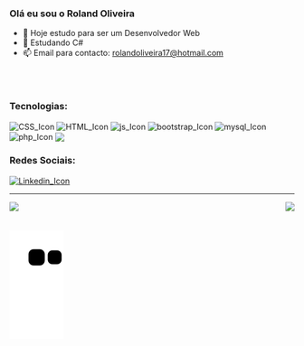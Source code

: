 ### Olá eu sou o Roland Oliveira

- 🔭 Hoje estudo para ser um Desenvolvedor Web
- 🌱 Estudando C#
- 📫 Email para contacto: rolandoliveira17@hotmail.com
 ##


<div style="display: inline_block"><br>
<h3> Tecnologias: </h3>
<img align="center" alt="CSS_Icon" height="40" widht="50" src="https://cdn.jsdelivr.net/gh/devicons/devicon/icons/css3/css3-original.svg" />
<img align="center" alt="HTML_Icon" height="40" widht="50" src="https://cdn.jsdelivr.net/gh/devicons/devicon/icons/html5/html5-original.svg" />
<img align="center" alt="js_Icon" height="40" widht="50" src="https://cdn.jsdelivr.net/gh/devicons/devicon/icons/javascript/javascript-original.svg" />
<img align="center" alt="bootstrap_Icon" height="40" widht="50" src="https://cdn.jsdelivr.net/gh/devicons/devicon/icons/bootstrap/bootstrap-original.svg" />
<img align="center" alt="mysql_Icon" height="40" widht="50" src="https://cdn.jsdelivr.net/gh/devicons/devicon/icons/mysql/mysql-original-wordmark.svg" />
<img align="center" alt="php_Icon" height="40" widht="50" src="https://cdn.jsdelivr.net/gh/devicons/devicon/icons/php/php-original.svg" />
 <img align="center"  height="40" widht="50" src="https://cdn.jsdelivr.net/gh/devicons/devicon/icons/java/java-original-wordmark.svg" />
 <h3> Redes Sociais:

          
</h3>
<a href="https://www.linkedin.com/in/roland-oliveira/"><img align="center" alt="Linkedin_Icon" height="30" widht="40" src="https://cdn.jsdelivr.net/gh/devicons/devicon/icons/linkedin/linkedin-original.svg" /></a>
  
 <hr>
 </div>
 
 

<div>
<img  height="190em"  src="https://github-readme-stats.vercel.app/api?username=Roland-Oliveira&show_icons=true&theme=transparent&include_all_commits=true&count_private=true"/>
<img height="190em" align="right"  src="https://github-readme-stats.vercel.app/api/top-langs/?username=Roland-Oliveira&layout=compact&langs_count=16&theme=transparent"/>

</div>
<br>

![Snake animation](https://github.com/Roland-Oliveira/Roland-Oliveira/blob/output/github-contribution-grid-snake.svg)
           
          
